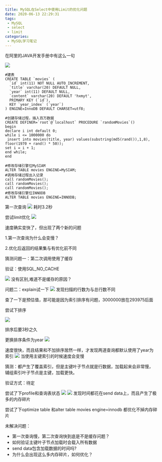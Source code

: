 ```yaml
---
title: MySQL在Select中使用Limit的优化问题
date: 2020-06-13 22:29:31
tags: 
 - MySQL
 - select
 - limit
categories:
 - MySQL学习笔记
---
```


在阿里的JAVA开发手册中有这么一句

![](select-limit/1.png)

```mysql
#建表
CREATE TABLE `movies` (
  `id` int(11) NOT NULL AUTO_INCREMENT,
  `title` varchar(20) DEFAULT NULL,
  `year` int(11) DEFAULT NULL,
  `content` varchar(20) DEFAULT 'hxmyt',
  PRIMARY KEY (`id`),
  KEY `year_index` (`year`)
) ENGINE=InnoDB DEFAULT CHARSET=utf8;

#创建存储过程，插入百万数据
CREATE DEFINER=`root`@`localhost` PROCEDURE `randomMovies`()
begin
declare i int default 0;
while i <= 1000000 do
 insert into movies(title, year) values(substring(md5(rand()),1,8), floor(1970 + rand() * 50));
set i = i + 1;
end while;
end

#修改存储引擎位MySIAM
ALTER TABLE movies ENGINE=MySIAM;
#调用存储过程出入记录
call randomMovies();
call randomMovies();
call randomMovies();
#修改存储引擎位INNODB
ALTER TABLE movies ENGINE=INNODB;
```

第一次查询
![](select-limit/2.png)
耗时3.2秒

尝试limit优化
![](select-limit/3.png)

速度确实变快了，但出现了两个新的问题

1.第一次查询为什么会变慢？

2.优化后返回的结果集与有优化前不同

猜测问题一：第二次调用使用了缓存

验证：使用SQL_NO_CACHE

![](select-limit/4.png)
没有区别,难道不是缓存的原因？

问题二：explain试一下
![](select-limit/5.png)
发现扫描的行数为与总行数不同

查了一下是预估值，那可能是因为索引排序有问题，3000000放在293975后面

尝试下排序

![](select-limit/6.png)

排序后要3秒之久

更换排序条件为year
![](select-limit/7.png)

速度很快，而且结果和不加排序居然一样，才发现两道查询都默认使用了year为索引
![](select-limit/9.png)
当使用主键索引的时候速度会变慢

猜测：都产生了覆盖索引，但是主键叶子节点就是行数据，加载起来会非常慢，
辅组索引叶子节点是主键，加载更快。

验证方式：待定

尝试了下profile和查询表状态
![](select-limit/10.png)
![](select-limit/11.png)
发现时间都花在send data上，而且产生了极多的内存碎片

尝试了下optimize table 和alter table movies engine=innodb
都优化不掉内存碎片

未解决问题： 

* 第一次查询慢，第二次查询快到底是不是缓存问题？
* 如何验证主键叶子节点加载时会载入所有数据
* send data包含加载数据的时间吗?
* 为什么会出现这么多内存碎片，如何优化？


